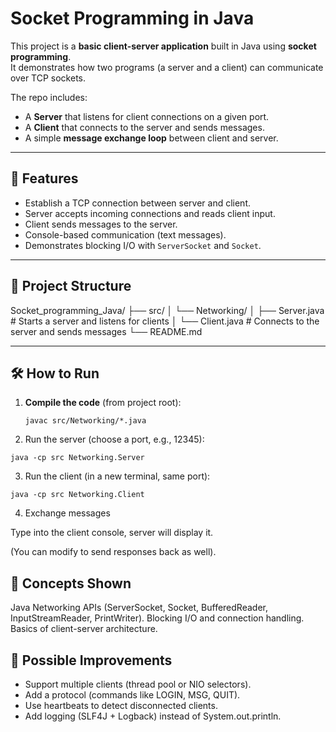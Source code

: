 # Socket Programming in Java

This project is a **basic client-server application** built in Java using **socket programming**.  
It demonstrates how two programs (a server and a client) can communicate over TCP sockets.  

The repo includes:
- A **Server** that listens for client connections on a given port.
- A **Client** that connects to the server and sends messages.
- A simple **message exchange loop** between client and server.

---

## 🚀 Features
- Establish a TCP connection between server and client.
- Server accepts incoming connections and reads client input.
- Client sends messages to the server.
- Console-based communication (text messages).
- Demonstrates blocking I/O with `ServerSocket` and `Socket`.

---

## 📂 Project Structure

Socket_programming_Java/
├── src/
│ └── Networking/
│ ├── Server.java # Starts a server and listens for clients
│ └── Client.java # Connects to the server and sends messages
└── README.md


---

## 🛠️ How to Run

1. **Compile the code** (from project root):
   ```
   javac src/Networking/*.java
   ```

2. Run the server (choose a port, e.g., 12345):
```
java -cp src Networking.Server
```

3. Run the client (in a new terminal, same port):
```
java -cp src Networking.Client
```

4. Exchange messages

Type into the client console, server will display it.

(You can modify to send responses back as well).

## 📖 Concepts Shown

Java Networking APIs (ServerSocket, Socket, BufferedReader, InputStreamReader, PrintWriter).
Blocking I/O and connection handling.
Basics of client-server architecture.

## 🔮 Possible Improvements

- Support multiple clients (thread pool or NIO selectors).
- Add a protocol (commands like LOGIN, MSG, QUIT).
- Use heartbeats to detect disconnected clients.
- Add logging (SLF4J + Logback) instead of System.out.println.

